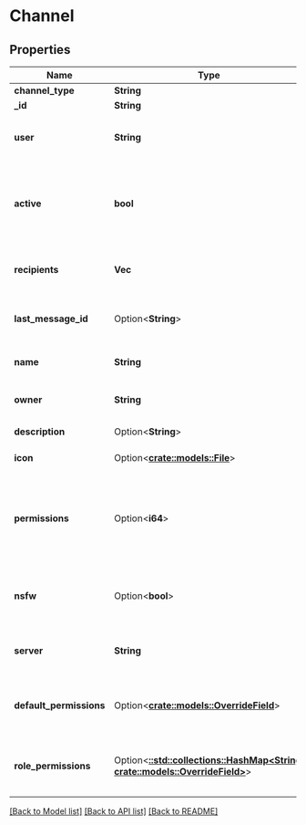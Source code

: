 # Channel

## Properties

Name | Type | Description | Notes
------------ | ------------- | ------------- | -------------
**channel_type** | **String** |  | 
**_id** | **String** | Unique Id | 
**user** | **String** | Id of the user this channel belongs to | 
**active** | **bool** | Whether this direct message channel is currently open on both sides | 
**recipients** | **Vec<String>** | Array of user ids participating in channel | 
**last_message_id** | Option<**String**> | Id of the last message sent in this channel | [optional]
**name** | **String** | Display name of the channel | 
**owner** | **String** | User id of the owner of the group | 
**description** | Option<**String**> | Channel description | [optional]
**icon** | Option<[**crate::models::File**](File.md)> | Custom icon attachment | [optional]
**permissions** | Option<**i64**> | Permissions assigned to members of this group (does not apply to the owner of the group) | [optional]
**nsfw** | Option<**bool**> | Whether this channel is marked as not safe for work | [optional]
**server** | **String** | Id of the server this channel belongs to | 
**default_permissions** | Option<[**crate::models::OverrideField**](OverrideField.md)> | Default permissions assigned to users in this channel | [optional]
**role_permissions** | Option<[**::std::collections::HashMap<String, crate::models::OverrideField>**](OverrideField.md)> | Permissions assigned based on role to this channel | [optional]

[[Back to Model list]](../README.md#documentation-for-models) [[Back to API list]](../README.md#documentation-for-api-endpoints) [[Back to README]](../README.md)


